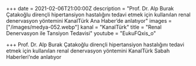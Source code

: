 +++
date = 2021-02-06T21:00:00Z
description = "Prof. Dr. Alp Burak Çatakoğlu dirençli hipertansiyon hastalığını tedavi etmek için kullanılan renal denervasyon yöntemini KanalTürk Ana Haber’de anlatıyor"
images = ["/images/medya-052.webp"]
kanal = "KanalTürk"
title = "Renal Denervasyon ile Tansiyon Tedavisi"
youtube = "EukuFQxis_o"

+++
Prof. Dr. Alp Burak Çatakoğlu dirençli hipertansiyon hastalığını tedavi etmek için kullanılan renal denervasyon yöntemini KanalTürk Sabah Haberleri’nde anlatıyor